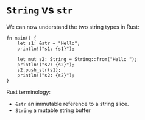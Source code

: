 # `String` vs `str`

We can now understand the two string types in Rust:

```rust,editable
fn main() {
    let s1: &str = "Hello";
    println!("s1: {s1}");

    let mut s2: String = String::from("Hello ");
    println!("s2: {s2}");
    s2.push_str(s1);
    println!("s2: {s2}");
}
```

Rust terminology:

* `&str` an immutable reference to a string slice.
* `String` a mutable string buffer
